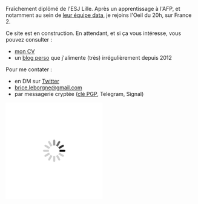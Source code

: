 Fraîchement diplômé de l'ESJ Lille. Après un apprentissage à l'AFP, et notamment au sein de [leur équipe data](https://interactive.afp.com/), je rejoins l'Oeil du 20h, sur France 2.

Ce site est en construction. En attendant, et si ça vous intéresse, vous pouvez consulter : 
- [mon CV](/files/cv.jpg)
- un [blog perso](http://lebiberongrec.wordpress.com) que j'alimente (très) irrégulièrement depuis 2012


Pour me contater : 
- en DM sur [Twitter](http://www.twitter.com/BriceLeBorgne)
- brice.leborgne@gmail.com
- par messagerie cryptée ([clé PGP](/files/Brice_Le_Borgne_pub.asc), Telegram, Signal)


![](/files/loading.gif)
